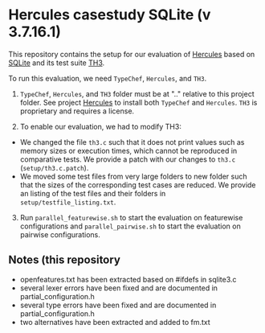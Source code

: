 Hercules casestudy SQLite (v 3.7.16.1)
============================================

This repository contains the setup for our evaluation of [Hercules](https://github.com/joliebig/Hercules) based on [SQLite](http://sqlite.org/) and its test suite [TH3](https://www.sqlite.org/th3.html).

To run this evaluation, we need `TypeChef`, `Hercules`, and `TH3`.

1. `TypeChef`, `Hercules`, and `TH3` folder must be at ".." relative to this project folder.
See project [Hercules](https://github.com/joliebig/Hercules) to install both `TypeChef` and `Hercules`.
`TH3` is proprietary and requires a license.

2. To enable our evaluation, we had to modify TH3:
 - We changed the file `th3.c` such that it does not print values such as memory sizes or execution times, which cannot be reproduced in comparative tests. We provide a patch with our changes to `th3.c` (`setup/th3.c.patch`).
 - We moved some test files from very large folders to new folder such that the sizes of the corresponding test cases are reduced. We provide an listing of the test files and their folders in `setup/testfile_listing.txt`.

3. Run `parallel_featurewise.sh` to start the evaluation on featurewise configurations and `parallel_pairwise.sh` to start the evaluation on pairwise configurations.

Notes (this repository
-----------
- openfeatures.txt has been extracted based on #ifdefs in sqlite3.c
- several lexer errors have been fixed and are documented in partial_configuration.h
- several type errors have been fixed and are documented in partial_configuration.h
- two alternatives have been extracted and added to fm.txt
